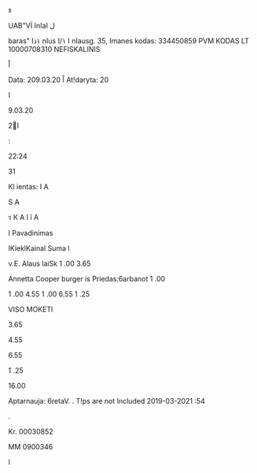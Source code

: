 ธ

UAB"Vİ اnاaل
ا

baras"
١ذا nاus
ا
١/ا nاausg.  35,
Imanes  kodas:  334450859
PVM  KODAS  LT  10000708310
NEFISKALINIS

اً

Data:  209.03.20
اً
At!daryta:  20

ا

9.03.20

 2ًا

:

22:24

31

Kl ientas:  I A

S  A

ร  К  A  I  ĩ  A

I  Pavadinimas

IKieklKainal Suma l

ν.Ε.  Alaus  laiSk  1 .00  3.65

Annetta
Cooper  burger is
Priedas:6arbanot  1 .00

1 .00  4.55
1 .00  6.55
1 .25

VISO  MOKETl

3.65

4.55

6.55

1 .25

16.00

Aptarnauja: 6retaV.  .
T!ps  are  not  Included
2019-03-2021 :54

.

Kr. 00030852

MM  0900346

ا
